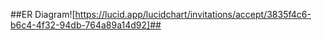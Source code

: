 ##ER Diagram![https://lucid.app/lucidchart/invitations/accept/3835f4c6-b6c4-4f32-94db-764a89a14d92]##

